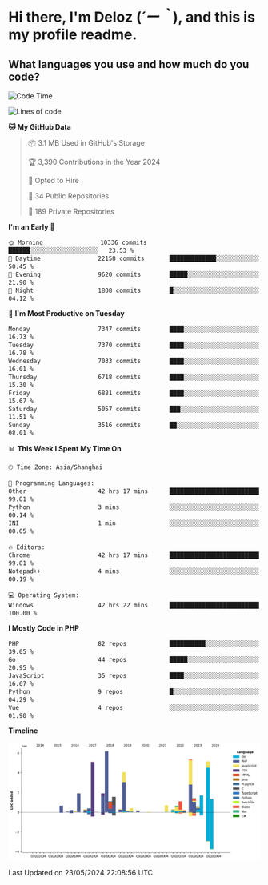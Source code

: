 # **Hi there, I'm Deloz (*´ー｀*), and this is my profile readme.**

## **What languages you use and how much do you code?**

<!--START_SECTION:waka-->
![Code Time](http://img.shields.io/badge/Code%20Time-4%2C045%20hrs%202%20mins-blue)

![Lines of code](https://img.shields.io/badge/From%20Hello%20World%20I%27ve%20Written-42.8%20million%20lines%20of%20code-blue)

**🐱 My GitHub Data** 

> 📦 3.1 MB Used in GitHub's Storage 
 > 
> 🏆 3,390 Contributions in the Year 2024
 > 
> 💼 Opted to Hire
 > 
> 📜 34 Public Repositories 
 > 
> 🔑 189 Private Repositories 
 > 
**I'm an Early 🐤** 

```text
🌞 Morning                10336 commits       ██████░░░░░░░░░░░░░░░░░░░   23.53 % 
🌆 Daytime                22158 commits       █████████████░░░░░░░░░░░░   50.45 % 
🌃 Evening                9620 commits        █████░░░░░░░░░░░░░░░░░░░░   21.90 % 
🌙 Night                  1808 commits        █░░░░░░░░░░░░░░░░░░░░░░░░   04.12 % 
```
📅 **I'm Most Productive on Tuesday** 

```text
Monday                   7347 commits        ████░░░░░░░░░░░░░░░░░░░░░   16.73 % 
Tuesday                  7370 commits        ████░░░░░░░░░░░░░░░░░░░░░   16.78 % 
Wednesday                7033 commits        ████░░░░░░░░░░░░░░░░░░░░░   16.01 % 
Thursday                 6718 commits        ████░░░░░░░░░░░░░░░░░░░░░   15.30 % 
Friday                   6881 commits        ████░░░░░░░░░░░░░░░░░░░░░   15.67 % 
Saturday                 5057 commits        ███░░░░░░░░░░░░░░░░░░░░░░   11.51 % 
Sunday                   3516 commits        ██░░░░░░░░░░░░░░░░░░░░░░░   08.01 % 
```


📊 **This Week I Spent My Time On** 

```text
🕑︎ Time Zone: Asia/Shanghai

💬 Programming Languages: 
Other                    42 hrs 17 mins      █████████████████████████   99.81 % 
Python                   3 mins              ░░░░░░░░░░░░░░░░░░░░░░░░░   00.14 % 
INI                      1 min               ░░░░░░░░░░░░░░░░░░░░░░░░░   00.05 % 

🔥 Editors: 
Chrome                   42 hrs 17 mins      █████████████████████████   99.81 % 
Notepad++                4 mins              ░░░░░░░░░░░░░░░░░░░░░░░░░   00.19 % 

💻 Operating System: 
Windows                  42 hrs 22 mins      █████████████████████████   100.00 % 
```

**I Mostly Code in PHP** 

```text
PHP                      82 repos            ██████████░░░░░░░░░░░░░░░   39.05 % 
Go                       44 repos            █████░░░░░░░░░░░░░░░░░░░░   20.95 % 
JavaScript               35 repos            ████░░░░░░░░░░░░░░░░░░░░░   16.67 % 
Python                   9 repos             █░░░░░░░░░░░░░░░░░░░░░░░░   04.29 % 
Vue                      4 repos             ░░░░░░░░░░░░░░░░░░░░░░░░░   01.90 % 
```



**Timeline**

![Lines of Code chart](https://raw.githubusercontent.com/deloz/deloz/main/assets/bar_graph.png)


 Last Updated on 23/05/2024 22:08:56 UTC
<!--END_SECTION:waka-->
